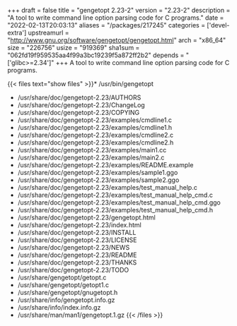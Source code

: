 +++
draft = false
title = "gengetopt 2.23-2"
version = "2.23-2"
description = "A tool to write command line option parsing code for C programs."
date = "2022-02-13T20:03:13"
aliases = "/packages/217245"
categories = ['devel-extra']
upstreamurl = "http://www.gnu.org/software/gengetopt/gengetopt.html"
arch = "x86_64"
size = "226756"
usize = "919369"
sha1sum = "062fd19f959535aa4f99a3bc19239f5a872ff2b2"
depends = "['glibc>=2.34']"
+++
A tool to write command line option parsing code for C programs.

{{< files text="show files" >}}* /usr/bin/gengetopt
* /usr/share/doc/gengetopt-2.23/AUTHORS
* /usr/share/doc/gengetopt-2.23/ChangeLog
* /usr/share/doc/gengetopt-2.23/COPYING
* /usr/share/doc/gengetopt-2.23/examples/cmdline1.c
* /usr/share/doc/gengetopt-2.23/examples/cmdline1.h
* /usr/share/doc/gengetopt-2.23/examples/cmdline2.c
* /usr/share/doc/gengetopt-2.23/examples/cmdline2.h
* /usr/share/doc/gengetopt-2.23/examples/main1.cc
* /usr/share/doc/gengetopt-2.23/examples/main2.c
* /usr/share/doc/gengetopt-2.23/examples/README.example
* /usr/share/doc/gengetopt-2.23/examples/sample1.ggo
* /usr/share/doc/gengetopt-2.23/examples/sample2.ggo
* /usr/share/doc/gengetopt-2.23/examples/test_manual_help.c
* /usr/share/doc/gengetopt-2.23/examples/test_manual_help_cmd.c
* /usr/share/doc/gengetopt-2.23/examples/test_manual_help_cmd.ggo
* /usr/share/doc/gengetopt-2.23/examples/test_manual_help_cmd.h
* /usr/share/doc/gengetopt-2.23/gengetopt.html
* /usr/share/doc/gengetopt-2.23/index.html
* /usr/share/doc/gengetopt-2.23/INSTALL
* /usr/share/doc/gengetopt-2.23/LICENSE
* /usr/share/doc/gengetopt-2.23/NEWS
* /usr/share/doc/gengetopt-2.23/README
* /usr/share/doc/gengetopt-2.23/THANKS
* /usr/share/doc/gengetopt-2.23/TODO
* /usr/share/gengetopt/getopt.c
* /usr/share/gengetopt/getopt1.c
* /usr/share/gengetopt/gnugetopt.h
* /usr/share/info/gengetopt.info.gz
* /usr/share/info/index.info.gz
* /usr/share/man/man1/gengetopt.1.gz
{{< /files >}}